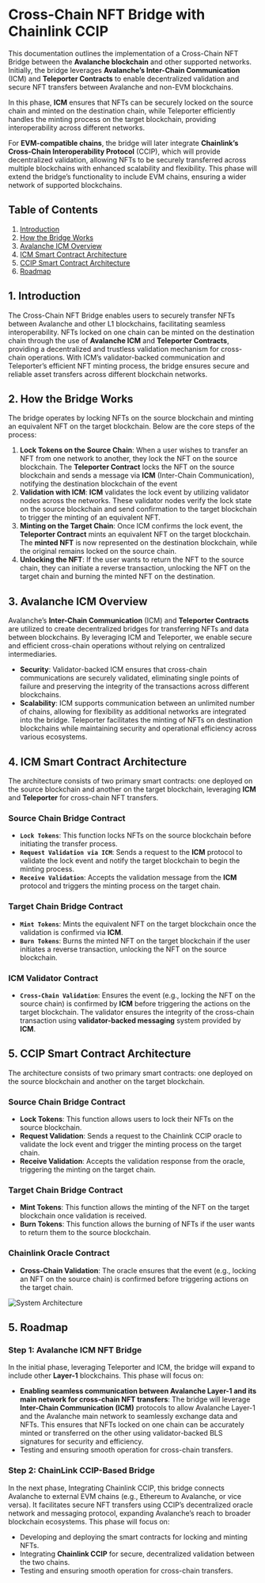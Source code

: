 # Cross-Chain NFT Bridge with Chainlink CCIP

This documentation outlines the implementation of a Cross-Chain NFT Bridge between the **Avalanche blockchain** and other supported networks. Initially, the bridge leverages **Avalanche’s Inter-Chain Communication** (ICM) and **Teleporter Contracts** to enable decentralized validation and secure NFT transfers between Avalanche and non-EVM blockchains.

In this phase, **ICM** ensures that NFTs can be securely locked on the source chain and minted on the destination chain, while Teleporter efficiently handles the minting process on the target blockchain, providing interoperability across different networks.

For **EVM-compatible chains**, the bridge will later integrate **Chainlink’s Cross-Chain Interoperability Protocol** (CCIP), which will provide decentralized validation, allowing NFTs to be securely transferred across multiple blockchains with enhanced scalability and flexibility. This phase will extend the bridge’s functionality to include EVM chains, ensuring a wider network of supported blockchains.

## Table of Contents
1. [Introduction](#1-introduction)
2. [How the Bridge Works](#2-how-the-bridge-works)
3. [Avalanche ICM Overview](#3-avalanche-icm-overview)
4. [ICM Smart Contract Architecture](#4-icm-smart-contract-architecture)
5. [CCIP Smart Contract Architecture](#5-ccip-smart-contract-architecture)
6. [Roadmap](#5-roadmap)

## 1. Introduction

The Cross-Chain NFT Bridge enables users to securely transfer NFTs between Avalanche and other L1 blockchains, facilitating seamless interoperability. NFTs locked on one chain can be minted on the destination chain through the use of **Avalanche ICM** and **Teleporter Contracts**, providing a decentralized and trustless validation mechanism for cross-chain operations. With ICM’s validator-backed communication and Teleporter’s efficient NFT minting process, the bridge ensures secure and reliable asset transfers across different blockchain networks.

## 2. How the Bridge Works

The bridge operates by locking NFTs on the source blockchain and minting an equivalent NFT on the target blockchain. Below are the core steps of the process:

1. **Lock Tokens on the Source Chain**: When a user wishes to transfer an NFT from one network to another, they lock the NFT on the source blockchain. The **Teleporter Contract** locks the NFT on the source blockchain and sends a message via **ICM** (Inter-Chain Communication), notifying the destination blockchain of the event
2. **Validation with ICM**: **ICM** validates the lock event by utilizing validator nodes across the networks. These validator nodes verify the lock state on the source blockchain and send confirmation to the target blockchain to trigger the minting of an equivalent NFT.
3. **Minting on the Target Chain**: Once ICM confirms the lock event, the **Teleporter Contract** mints an equivalent NFT on the target blockchain. The **minted NFT** is now represented on the destination blockchain, while the original remains locked on the source chain.
4. **Unlocking the NFT**: If the user wants to return the NFT to the source chain, they can initiate a reverse transaction, unlocking the NFT on the target chain and burning the minted NFT on the destination.

## 3. Avalanche ICM Overview

Avalanche’s **Inter-Chain Communication** (ICM) and **Teleporter Contracts** are utilized to create decentralized bridges for transferring NFTs and data between blockchains. By leveraging ICM and Teleporter, we enable secure and efficient cross-chain operations without relying on centralized intermediaries.

- **Security**: Validator-backed ICM ensures that cross-chain communications are securely validated, eliminating single points of failure and preserving the integrity of the transactions across different blockchains.
- **Scalability**: ICM supports communication between an unlimited number of chains, allowing for flexibility as additional networks are integrated into the bridge. Teleporter facilitates the minting of NFTs on destination blockchains while maintaining security and operational efficiency across various ecosystems.

## 4. ICM Smart Contract Architecture

The architecture consists of two primary smart contracts: one deployed on the source blockchain and another on the target blockchain, leveraging **ICM** and **Teleporter** for cross-chain NFT transfers.

### **Source Chain Bridge Contract**
- **`Lock Tokens`**: This function locks NFTs on the source blockchain before initiating the transfer process.
- **`Request Validation via ICM`**: Sends a request to the **ICM** protocol to validate the lock event and notify the target blockchain to begin the minting process.
- **`Receive Validation`**: Accepts the validation message from the **ICM** protocol and triggers the minting process on the target chain.

### **Target Chain Bridge Contract**
- **`Mint Tokens`**: Mints the equivalent NFT on the target blockchain once the validation is confirmed via **ICM**.
- **`Burn Tokens`**: Burns the minted NFT on the target blockchain if the user initiates a reverse transaction, unlocking the NFT on the source blockchain.

### **ICM Validator Contract**
- **`Cross-Chain Validation`**: Ensures the event (e.g., locking the NFT on the source chain) is confirmed by **ICM** before triggering the actions on the target blockchain. The validator ensures the integrity of the cross-chain transaction using **validator-backed messaging** system provided by **ICM**.

## 5. CCIP Smart Contract Architecture

The architecture consists of two primary smart contracts: one deployed on the source blockchain and another on the target blockchain.

### Source Chain Bridge Contract
- **Lock Tokens**: This function allows users to lock their NFTs on the source blockchain.
- **Request Validation**: Sends a request to the Chainlink CCIP oracle to validate the lock event and trigger the minting process on the target chain.
- **Receive Validation**: Accepts the validation response from the oracle, triggering the minting on the target chain.

### Target Chain Bridge Contract
- **Mint Tokens**: This function allows the minting of the NFT on the target blockchain once validation is received.
- **Burn Tokens**: This function allows the burning of NFTs if the user wants to return them to the source blockchain.

### Chainlink Oracle Contract
- **Cross-Chain Validation**: The oracle ensures that the event (e.g., locking an NFT on the source chain) is confirmed before triggering actions on the target chain.



![System Architecture](https://github.com/HKskn/Cross-Chain-NFT-Bridge/blob/main/ccip-diagram-04_v04.webp?raw=true)



## 5. Roadmap

### Step 1: Avalanche ICM NFT Bridge

In the initial phase, leveraging Teleporter and ICM, the bridge will expand to include other **Layer-1** blockchains. This phase will focus on:

- **Enabling seamless communication between Avalanche Layer-1 and its main network for cross-chain NFT transfers**: The bridge will leverage **Inter-Chain Communication (ICM)** protocols to allow Avalanche Layer-1 and the Avalanche main network to seamlessly exchange data and NFTs. This ensures that NFTs locked on one chain can be accurately minted or transferred on the other using validator-backed BLS signatures for security and efficiency.
- Testing and ensuring smooth operation for cross-chain transfers.

### Step 2: ChainLink CCIP-Based Bridge

In the next phase, Integrating Chainlink CCIP, this bridge connects Avalanche to external EVM chains (e.g., Ethereum to Avalanche, or vice versa). It facilitates secure NFT transfers using CCIP’s decentralized oracle network and messaging protocol, expanding Avalanche’s reach to broader blockchain ecosystems. This phase will focus on:

- Developing and deploying the smart contracts for locking and minting NFTs.
- Integrating **Chainlink CCIP** for secure, decentralized validation between the two chains.
- Testing and ensuring smooth operation for cross-chain transfers.

